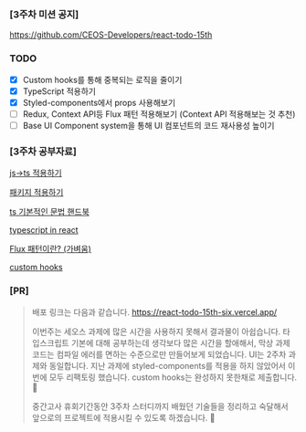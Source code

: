 ### **[3주차 미션 공지]**

https://github.com/CEOS-Developers/react-todo-15th

### TODO

- [x] Custom hooks를 통해 중복되는 로직을 줄이기
- [x] TypeScript 적용하기
- [x] Styled-components에서 props 사용해보기
- [ ] Redux, Context API등 Flux 패턴 적용해보기 (Context API 적용해보는 것 추천)
- [ ] Base UI Component system을 통해 UI 컴포넌트의 코드 재사용성 높이기

### **[3주차 공부자료]**

[js->ts 적용하기](https://hini7.tistory.com/148)

[패키지 적용하기](https://flowkater.io/frontend/setup-styled-components/)

[ts 기본적인 문법 핸드북](https://joshua1988.github.io/ts/intro.html)

[typescript in react](https://www.typescriptlang.org/ko/docs/handbook/react.html)

[Flux 패턴이란? (가벼움)](https://velog.io/@huurray/React의-탄생과-Flux-패턴에-대하여)

[custom hooks](https://ko.reactjs.org/docs/hooks-custom.html)

### [PR]

>배포 링크는 다음과 같습니다. https://react-todo-15th-six.vercel.app/
>
>이번주는 세오스 과제에 많은 시간을 사용하지 못해서 결과물이 아쉽습니다. 타입스크립트 기본에 대해 공부하는데 생각보다 많은 시간을 할애해서, 막상 과제 코드는 컴파일 에러를 면하는 수준으로만 만들어보게 되었습니다. UI는 2주차 과제와 동일합니다. 지난 과제에 styled-components를 적용을 하지 않았어서 이번에 모두 리팩토링 했습니다. custom hooks는 완성하지 못한채로 제출합니다. 🙏
>
>중간고사 휴회기간동안 3주차 스터디까지 배웠던 기술들을 정리하고 숙달해서 앞으로의 프로젝트에 적용시킬 수 있도록 하겠습니다. 🙌

